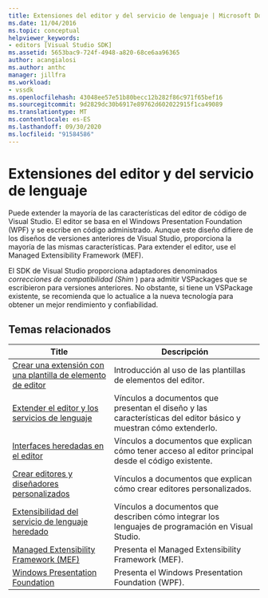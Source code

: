 ```yaml
---
title: Extensiones del editor y del servicio de lenguaje | Microsoft Docs
ms.date: 11/04/2016
ms.topic: conceptual
helpviewer_keywords:
- editors [Visual Studio SDK]
ms.assetid: 5653bac9-724f-4948-a820-68ce6aa96365
author: acangialosi
ms.author: anthc
manager: jillfra
ms.workload:
- vssdk
ms.openlocfilehash: 43048ee57e51b80becc12b282f86c971f65bef16
ms.sourcegitcommit: 9d2829dc30b6917e89762d602022915f1ca49089
ms.translationtype: MT
ms.contentlocale: es-ES
ms.lasthandoff: 09/30/2020
ms.locfileid: "91584586"
---
```

# <a name="editor-and-language-service-extensions"></a>Extensiones del editor y del servicio de lenguaje
Puede extender la mayoría de las características del editor de código de Visual Studio. El editor se basa en el Windows Presentation Foundation (WPF) y se escribe en código administrado. Aunque este diseño difiere de los diseños de versiones anteriores de Visual Studio, proporciona la mayoría de las mismas características. Para extender el editor, use el Managed Extensibility Framework (MEF).

 El SDK de Visual Studio proporciona adaptadores denominados *correcciones de compatibilidad (Shim* ) para admitir VSPackages que se escribieron para versiones anteriores. No obstante, si tiene un VSPackage existente, se recomienda que lo actualice a la nueva tecnología para obtener un mejor rendimiento y confiabilidad.

## <a name="related-topics"></a>Temas relacionados

|Title|Descripción|
|-----------|-----------------|
|[Crear una extensión con una plantilla de elemento de editor](../extensibility/creating-an-extension-with-an-editor-item-template.md)|Introducción al uso de las plantillas de elementos del editor.|
|[Extender el editor y los servicios de lenguaje](../extensibility/extending-the-editor-and-language-services.md)|Vínculos a documentos que presentan el diseño y las características del editor básico y muestran cómo extenderlo.|
|[Interfaces heredadas en el editor](../vs-2015/extensibility/legacy-interfaces-in-the-editor.md?view=vs-2015&preserve-view=true)|Vínculos a documentos que explican cómo tener acceso al editor principal desde el código existente.|
|[Crear editores y diseñadores personalizados](../extensibility/creating-custom-editors-and-designers.md)|Vínculos a documentos que explican cómo crear editores personalizados.|
|[Extensibilidad del servicio de lenguaje heredado](../extensibility/internals/legacy-language-service-extensibility.md)|Vínculos a documentos que describen cómo integrar los lenguajes de programación en Visual Studio.|
|[Managed Extensibility Framework (MEF)](/dotnet/framework/mef/index)|Presenta el Managed Extensibility Framework (MEF).|
|[Windows Presentation Foundation](/dotnet/framework/wpf/index)|Presenta el Windows Presentation Foundation (WPF).|